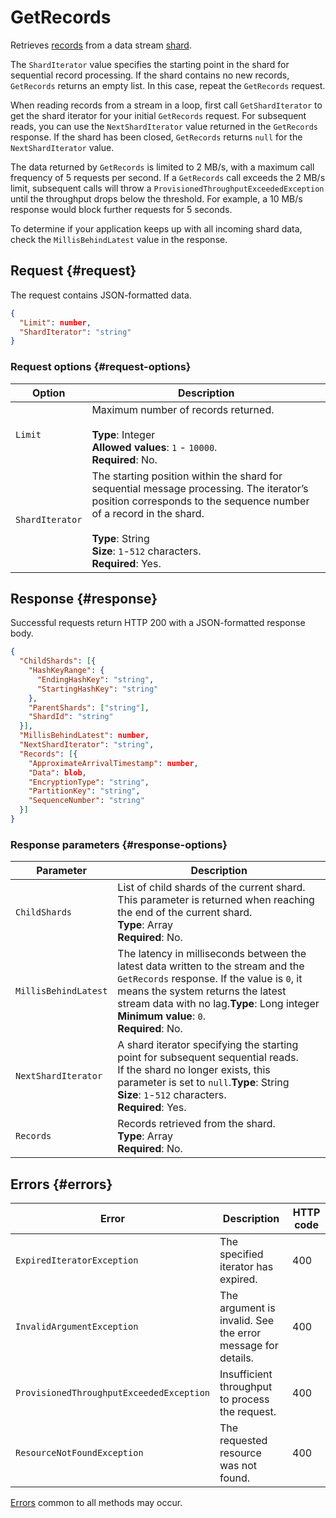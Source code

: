 # GetRecords

Retrieves [records](../../concepts/glossary.md#message) from a data stream [shard](../../concepts/glossary.md#shard).

The `ShardIterator` value specifies the starting point in the shard for sequential record processing. If the shard contains no new records, `GetRecords` returns an empty list. In this case, repeat the `GetRecords` request.

When reading records from a stream in a loop, first call `GetShardIterator` to get the shard iterator for your initial `GetRecords` request. For subsequent reads, you can use the `NextShardIterator` value returned in the `GetRecords` response. If the shard has been closed, `GetRecords` returns `null` for the `NextShardIterator` value.

The data returned by `GetRecords` is limited to 2 MB/s, with a maximum call frequency of 5 requests per second. If a `GetRecords` call exceeds the 2 MB/s limit, subsequent calls will throw a `ProvisionedThroughputExceededException` until the throughput drops below the threshold. For example, a 10 MB/s response would block further requests for 5 seconds.

To determine if your application keeps up with all incoming shard data, check the `MillisBehindLatest` value in the response.

## Request {#request}

The request contains JSON-formatted data.

```json
{
  "Limit": number,
  "ShardIterator": "string"
}
```

### Request options {#request-options}

Option | Description
----- | -----
`Limit` | Maximum number of records returned.<br/><br/>**Type**: Integer<br/>**Allowed values**: `1` - `10000`.<br/>**Required**: No.
`ShardIterator` | The starting position within the shard for sequential message processing. The iterator’s position corresponds to the sequence number of a record in the shard.<br/><br/>**Type**: String<br/>**Size**: `1`-`512` characters.<br/>**Required**: Yes.

## Response {#response}

Successful requests return HTTP 200 with a JSON-formatted response body.

```json
{
  "ChildShards": [{
    "HashKeyRange": {
      "EndingHashKey": "string",
      "StartingHashKey": "string"
    },
    "ParentShards": ["string"],
    "ShardId": "string"
  }],
  "MillisBehindLatest": number,
  "NextShardIterator": "string",
  "Records": [{
    "ApproximateArrivalTimestamp": number,
    "Data": blob,
    "EncryptionType": "string",
    "PartitionKey": "string",
    "SequenceNumber": "string"
  }]
}
```

### Response parameters {#response-options}

Parameter | Description
----- | -----
`ChildShards` | List of child shards of the current shard. This parameter is returned when reaching the end of the current shard.<br/>**Type**: Array<br/>**Required**: No.
`MillisBehindLatest` | The latency in milliseconds between the latest data written to the stream and the `GetRecords` response. If the value is `0`, it means the system returns the latest stream data with no lag.**Type**: Long integer<br/>**Minimum value**: `0`.<br/>**Required**: No.
`NextShardIterator` | A shard iterator specifying the starting point for subsequent sequential reads.<br/>If the shard no longer exists, this parameter is set to `null`.**Type**: String<br/>**Size**: `1`-`512` characters.<br/>**Required**: Yes.
`Records` | Records retrieved from the shard.<br/>**Type**: Array<br/>**Required**: No.

## Errors {#errors}

Error | Description | HTTP code
----- | ----- | -----
`ExpiredIteratorException` | The specified iterator has expired. | 400
`InvalidArgumentException` | The argument is invalid. See the error message for details. | 400
`ProvisionedThroughputExceededException` | Insufficient throughput to process the request. | 400
`ResourceNotFoundException` | The requested resource was not found. | 400

[Errors](../common-errors.md) common to all methods may occur.
